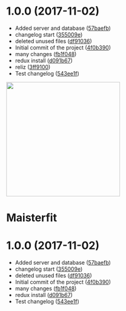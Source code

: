 # 1.0.0 (2017-11-02)

* Added server and database ([57baefb](https://github.com/Dertod25/MyFirstAppReact/commit/57baefb))
* changelog start ([355009e](https://github.com/Dertod25/MyFirstAppReact/commit/355009e))
* deleted unused files ([df91036](https://github.com/Dertod25/MyFirstAppReact/commit/df91036))
* Initial commit of the project ([4f0b390](https://github.com/Dertod25/MyFirstAppReact/commit/4f0b390))
* many changes ([fb1f048](https://github.com/Dertod25/MyFirstAppReact/commit/fb1f048))
* redux install ([d091b67](https://github.com/Dertod25/MyFirstAppReact/commit/d091b67))
* reliz ([3ff9100](https://github.com/Dertod25/MyFirstAppReact/commit/3ff9100))
* Test changelog ([543ee1f](https://github.com/Dertod25/MyFirstAppReact/commit/543ee1f))



<img width="300px" src="https://bitbucket.org/account/kingmuffin/avatar/32/" />

# Maisterfit

<a name="1.0.0"></a>
# 1.0.0 (2017-11-02)

* Added server and database ([57baefb](https://github.com/Dertod25/MyFirstAppReact/commit/57baefb))
* changelog start ([355009e](https://github.com/Dertod25/MyFirstAppReact/commit/355009e))
* deleted unused files ([df91036](https://github.com/Dertod25/MyFirstAppReact/commit/df91036))
* Initial commit of the project ([4f0b390](https://github.com/Dertod25/MyFirstAppReact/commit/4f0b390))
* many changes ([fb1f048](https://github.com/Dertod25/MyFirstAppReact/commit/fb1f048))
* redux install ([d091b67](https://github.com/Dertod25/MyFirstAppReact/commit/d091b67))
* Test changelog ([543ee1f](https://github.com/Dertod25/MyFirstAppReact/commit/543ee1f))




